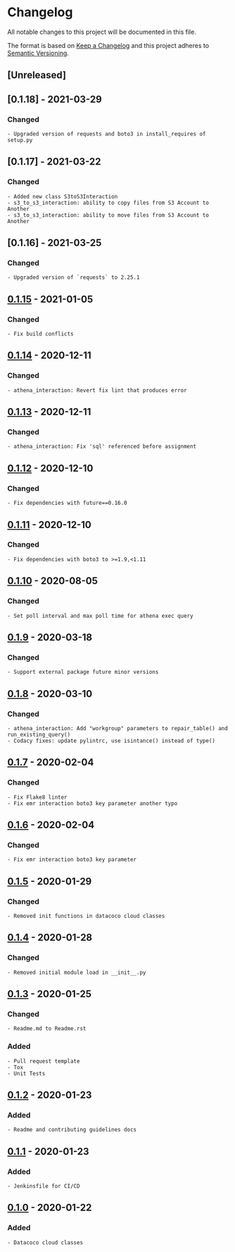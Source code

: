 # Changelog
All notable changes to this project will be documented in this file.

The format is based on [Keep a Changelog](http://keepachangelog.com/en/1.0.0/)
and this project adheres to [Semantic Versioning](http://semver.org/spec/v2.0.0.html).

## [Unreleased]

## [0.1.18] - 2021-03-29
### Changed
    - Upgraded version of requests and boto3 in install_requires of setup.py

## [0.1.17] - 2021-03-22
### Changed
    - Added new class S3toS3Interaction
    - s3_to_s3_interaction: ability to copy files from S3 Account to Another
    - s3_to_s3_interaction: ability to move files from S3 Account to Another
    
## [0.1.16] - 2021-03-25
### Changed
    - Upgraded version of `requests` to 2.25.1

## [0.1.15] - 2021-01-05
### Changed
    - Fix build conflicts

## [0.1.14] - 2020-12-11
### Changed
    - athena_interaction: Revert fix lint that produces error

## [0.1.13] - 2020-12-11
### Changed
    - athena_interaction: Fix 'sql' referenced before assignment

## [0.1.12] - 2020-12-10
### Changed
    - Fix dependencies with future==0.16.0

## [0.1.11] - 2020-12-10
### Changed
    - Fix dependencies with boto3 to >=1.9,<1.11

## [0.1.10] - 2020-08-05
### Changed
    - Set poll interval and max poll time for athena exec query

## [0.1.9] - 2020-03-18
### Changed
    - Support external package future minor versions

## [0.1.8] - 2020-03-10
### Changed
    - athena_interaction: Add "workgroup" parameters to repair_table() and run_existing_query()
    - Codacy fixes: update pylintrc, use isintance() instead of type()

## [0.1.7] - 2020-02-04
### Changed
    - Fix Flake8 linter
    - Fix emr interaction boto3 key parameter another typo

## [0.1.6] - 2020-02-04
### Changed
    - Fix emr interaction boto3 key parameter

## [0.1.5] - 2020-01-29
### Changed
    - Removed init functions in datacoco cloud classes

## [0.1.4] - 2020-01-28
### Changed
    - Removed initial module load in __init__.py

## [0.1.3] - 2020-01-25
### Changed
    - Readme.md to Readme.rst
### Added
    - Pull request template
    - Tox
    - Unit Tests

## [0.1.2] - 2020-01-23
### Added
    - Readme and contributing guidelines docs

## [0.1.1] - 2020-01-23
### Added
    - Jenkinsfile for CI/CD

## [0.1.0] - 2020-01-22
### Added
    - Datacoco cloud classes

[0.1.15]: https://github.com/equinoxfitness/datacoco-cloud/compare/v0.1.14...v0.1.15
[0.1.14]: https://github.com/equinoxfitness/datacoco-cloud/compare/v0.1.13...v0.1.14
[0.1.13]: https://github.com/equinoxfitness/datacoco-cloud/compare/v0.1.12...v0.1.13
[0.1.12]: https://github.com/equinoxfitness/datacoco-cloud/compare/v0.1.11...v0.1.12
[0.1.11]: https://github.com/equinoxfitness/datacoco-cloud/compare/v0.1.10...v0.1.11
[0.1.10]: https://github.com/equinoxfitness/datacoco-cloud/compare/v0.1.9...v0.1.10
[0.1.9]: https://github.com/equinoxfitness/datacoco-cloud/compare/v0.1.8...v0.1.9
[0.1.8]: https://github.com/equinoxfitness/datacoco-cloud/compare/v0.1.7...v0.1.8
[0.1.7]: https://github.com/equinoxfitness/datacoco-cloud/compare/v0.1.6...v0.1.7
[0.1.6]: https://github.com/equinoxfitness/datacoco-cloud/compare/v0.1.5...v0.1.6
[0.1.5]: https://github.com/equinoxfitness/datacoco-cloud/compare/v0.1.4...v0.1.5
[0.1.4]: https://github.com/equinoxfitness/datacoco-cloud/compare/v0.1.3...v0.1.4
[0.1.3]: https://github.com/equinoxfitness/datacoco-cloud/compare/v0.1.2...v0.1.3
[0.1.2]: https://github.com/equinoxfitness/datacoco-cloud/compare/v0.1.1...v0.1.2
[0.1.1]: https://github.com/equinoxfitness/datacoco-cloud/compare/v0.1.0...v0.1.1
[0.1.0]: https://github.com/equinoxfitness/datacoco-cloud/releases/tag/v0.1.0
